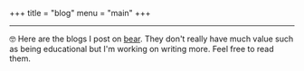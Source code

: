 +++
title = "blog"
menu = "main"
+++

---
🤓 Here are the blogs I post on [bear](https://andyiterations.bearblog.dev/). They don't really have much value such as being educational but I'm working on writing more. Feel free to read them.

